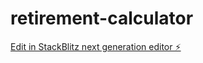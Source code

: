 # retirement-calculator

[Edit in StackBlitz next generation editor ⚡️](https://stackblitz.com/~/github.com/matthewmarleyuk/retirement-calculator)
